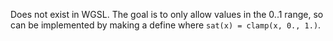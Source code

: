 Does not exist in WGSL. The goal is to only allow values in the 0..1 range,
so can be implemented by making a define where `sat(x) = clamp(x, 0., 1.)`.
